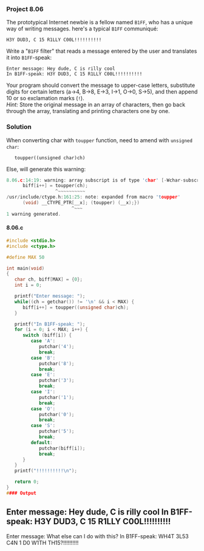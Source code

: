 ### Project 8.06
The prototypical Internet newbie is a fellow named `B1FF`, who has a unique way of writing messages. here's a typical `B1FF` communiqué:
```
H3Y DUD3, C 15 R1LLY C00L!!!!!!!!!!
```
Write a "`B1FF` filter" that reads a message entered by the user and translates it into `B1FF`-speak:
```
Enter message: Hey dude, C is rilly cool
In B1FF-speak: H3Y DUD3, C 15 R1LLY C00L!!!!!!!!!!
```
Your program should convert the message to upper-case letters, substitute digits for certain letters (a→4, B→8, E→3, I→1, O→0, S→5), and then append 10 or so exclamation marks (`!`).   
*Hint:* Store the original message in an array of characters, then go back through the array, translating and printing characters one by one.
### Solution
When converting char with `toupper` function, need to amend with `unsigned char`:
```
   toupper((unsigned char)ch)
```
Else, will generate this warning:
```c
8.06.c:14:19: warning: array subscript is of type 'char' [-Wchar-subscripts]
      biff[i++] = toupper(ch);
                  ^~~~~~~~~~~
/usr/include/ctype.h:161:25: note: expanded from macro 'toupper'
      (void) __CTYPE_PTR[__x]; (toupper) (__x);})
                        ^~~~
1 warning generated.
```
#### 8.06.c
```c
#include <stdio.h>
#include <ctype.h>

#define MAX 50

int main(void)
{
   char ch, biff[MAX] = {0};
   int i = 0;

   printf("Enter message: ");
   while((ch = getchar()) != '\n' && i < MAX) {
      biff[i++] = toupper((unsigned char)ch);
   }

   printf("In B1FF-speak: ");
   for (i = 0; i < MAX; i++) {
      switch (biff[i]) {
         case 'A':
            putchar('4');
            break;
         case 'B':
            putchar('8');
            break;
         case 'E':
            putchar('3');
            break;
         case 'I':
            putchar('1');
            break;
         case 'O':
            putchar('0');
            break;
         case 'S':
            putchar('5');
            break;
         default:
            putchar(biff[i]);
            break;
      }
   }
   printf("!!!!!!!!!!\n");

   return 0;
}
#### Output
```
Enter message: Hey dude, C is rilly cool
In B1FF-speak: H3Y DUD3, C 15 R1LLY C00L!!!!!!!!!!
---
Enter message: What else can I do with this?
In B1FF-speak: WH4T 3L53 C4N 1 D0 W1TH TH15?!!!!!!!!!!
```
